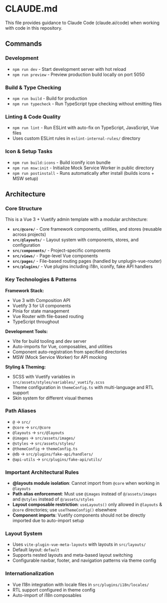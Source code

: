 # CLAUDE.md

This file provides guidance to Claude Code (claude.ai/code) when working with code in this repository.

## Commands

### Development
- `npm run dev` - Start development server with hot reload
- `npm run preview` - Preview production build locally on port 5050

### Build & Type Checking  
- `npm run build` - Build for production
- `npm run typecheck` - Run TypeScript type checking without emitting files

### Linting & Code Quality
- `npm run lint` - Run ESLint with auto-fix on TypeScript, JavaScript, Vue files
- Uses custom ESLint rules in `eslint-internal-rules/` directory

### Icon & Setup Tasks
- `npm run build:icons` - Build iconify icon bundle
- `npm run msw:init` - Initialize Mock Service Worker in public directory
- `npm run postinstall` - Runs automatically after install (builds icons + MSW setup)

## Architecture

### Core Structure
This is a Vue 3 + Vuetify admin template with a modular architecture:

- **`src/@core/`** - Core framework components, utilities, and stores (reusable across projects)
- **`src/@layouts/`** - Layout system with components, stores, and configuration
- **`src/components/`** - Project-specific components
- **`src/views/`** - Page-level Vue components
- **`src/pages/`** - File-based routing pages (handled by unplugin-vue-router)
- **`src/plugins/`** - Vue plugins including i18n, iconify, fake API handlers

### Key Technologies & Patterns

**Framework Stack:**
- Vue 3 with Composition API
- Vuetify 3 for UI components  
- Pinia for state management
- Vue Router with file-based routing
- TypeScript throughout

**Development Tools:**
- Vite for build tooling and dev server
- Auto-imports for Vue, composables, and utilities
- Component auto-registration from specified directories
- MSW (Mock Service Worker) for API mocking

**Styling & Theming:**
- SCSS with Vuetify variables in `src/assets/styles/variables/_vuetify.scss`
- Theme configuration in `themeConfig.ts` with multi-language and RTL support
- Skin system for different visual themes

### Path Aliases
- `@` → `src/`
- `@core` → `src/@core`
- `@layouts` → `src/@layouts`  
- `@images` → `src/assets/images/`
- `@styles` → `src/assets/styles/`
- `@themeConfig` → `themeConfig.ts`
- `@db` → `src/plugins/fake-api/handlers/`
- `@api-utils` → `src/plugins/fake-api/utils/`

### Important Architectural Rules
- **@layouts module isolation**: Cannot import from `@core` when working in `@layouts`
- **Path alias enforcement**: Must use `@images` instead of `@/assets/images` and `@styles` instead of `@/assets/styles`
- **Layout composable restriction**: `useLayouts()` only allowed in `@layouts` & `@core` directories; use `useThemeConfig()` elsewhere
- **Component imports**: Vuetify components should not be directly imported due to auto-import setup

### Layout System
- Uses `vite-plugin-vue-meta-layouts` with layouts in `src/layouts/`
- Default layout: `default`
- Supports nested layouts and meta-based layout switching
- Configurable navbar, footer, and navigation patterns via theme config

### Internationalization
- Vue I18n integration with locale files in `src/plugins/i18n/locales/`
- RTL support configured in theme config
- Auto-import of i18n composables